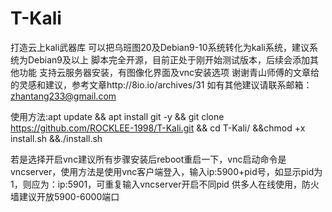 # T-Kali
打造云上kali武器库
可以把乌班图20及Debian9-10系统转化为kali系统，建议系统为Debian9及以上
脚本完全开源，目前正处于刚开始测试版本，后续会添加其他功能
支持云服务器安装，有图像化界面及vnc安装选项
谢谢青山师傅的文章给的灵感和建议，参考文章http://8io.io/archives/31
如有其他建议请联系邮箱：
zhantang233@gmail.com

使用方法:apt update && apt install git -y && git clone https://github.com/ROCKLEE-1998/T-Kali.git && cd T-Kali/ &&chmod +x install.sh &&./install.sh





若是选择开启vnc建议所有步骤安装后reboot重启一下，vnc启动命令是vncserver，使用方法是使用vnc客户端登入，输入ip:5900+pid号，如显示pid为1，则应为：ip:5901，可重复输入vncserver开启不同pid
供多人在线使用，防火墙建议开放5900-6000端口
